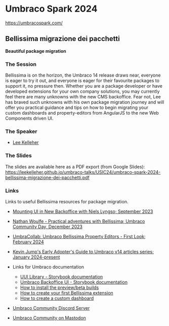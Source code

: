 # Umbraco Spark 2024

<https://umbracospark.com/>

## Bellissima migrazione dei pacchetti
**Beautiful package migration**

### The Session

Bellissima is on the horizon, the Umbraco 14 release draws near, everyone is eager to try it out, and everyone is eager for their favourite packages to support it, no pressure then. Whether you are a package developer or have developed extensions for your own company solutions, you may currently feel there are many unknowns with the new CMS backoffice. Fear not, Lee has braved such unknowns with his own package migration journey and will offer you practical guidance and tips on how to begin migrating your custom dashboards and property-editors from AngularJS to the new Web Components driven UI.

### The Speaker

- [Lee Kelleher](https://leekelleher.com)

### The Slides

The slides are available here as a PDF export (from Google Slides): <https://leekelleher.github.io/umbraco-talks/USIC24/umbraco-spark-2024-bellissima-migrazione-dei-pacchetti.pdf>

### Links

Links to useful Bellissima resources for package migration.

- [Mounting UI in New Backoffice with Niels Lyngso; September 2023](https://www.youtube.com/watch?v=nepGWj1G-A8)
- [Nathan Woulfe - Practical adventures with Bellissima; Umbraco Community Day, December 2023](https://www.youtube.com/watch?v=OwLOtzvx_o4)
- [UmbraCollab: Umbraco Bellissima Property Editors - First Look; February 2024]()
- [Kevin Jump's Early Adopter's Guide to Umbraco v14 articles series; January 2024-present](https://dev.to/kevinjump/series)

- Links for Umbraco documentation
  - [UUI Library - Storybook documentation](https://uui.umbraco.com/)
  - [Umbraco Backoffice UI - Storybook documentation](https://apidocs.umbraco.com/v14/ui/)
  - [How to install the preview/beta builds](https://docs.umbraco.com/umbraco-backoffice/fundamentals/setup/install/preview-builds)
  - [How to create your first Bellissima extension](https://docs.umbraco.com/umbraco-backoffice/tutorials/creating-your-first-extension)
  - [How to create a custom dashboard](https://docs.umbraco.com/umbraco-backoffice/tutorials/creating-a-custom-dashboard)

- [Umbraco Community Discord Server](https://community.umbraco.com/get-involved/community-discord-server/)
- [Umbraco Community on Mastodon](https://umbracocommunity.social/)
